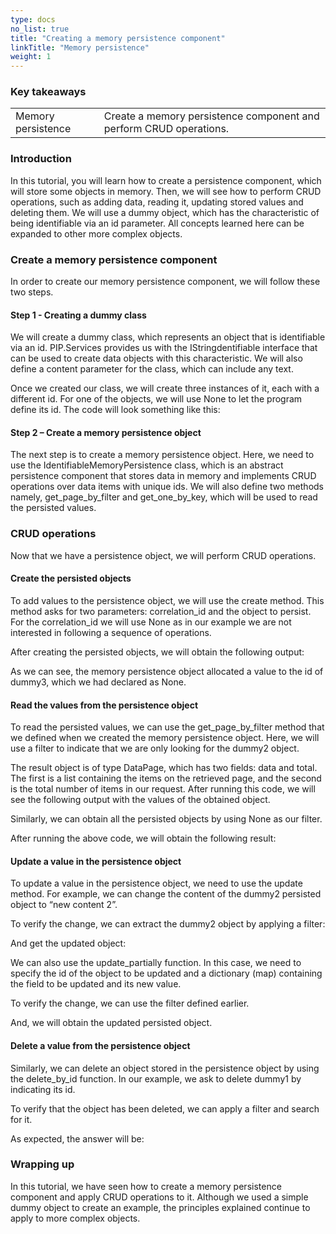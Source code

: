 ```yaml
---
type: docs
no_list: true
title: "Creating a memory persistence component"
linkTitle: "Memory persistence"
weight: 1
---
```


### Key takeaways

<table>
  <tr>
    <td>Memory persistence</td>
    <td>Create a memory persistence component and perform CRUD operations.</td>
  </tr>
 </table>
 
### Introduction

In this tutorial, you will learn how to create a persistence component, which will store some objects in memory. Then, we will see how to perform CRUD operations, such as adding data, reading it, updating stored values and deleting them. We will use a dummy object, which has the characteristic of being identifiable via an id parameter. All concepts learned here can be expanded to other more complex objects.

### Create a memory persistence component
In order to create our memory persistence component, we will follow these two steps.

#### Step 1 - Creating a dummy class

We will create a dummy class, which represents an object that is identifiable via an id. PIP.Services provides us with the IStringdentifiable interface that can be used to create data objects with this characteristic. We will also define a content parameter for the class, which can include any text. 

Once we created our class, we will create three instances of it, each with a different id. For one of the objects, we will use None to let the program define its id.
The code will look something like this: 

#### Step 2 – Create a memory persistence object
The next step is to create a memory persistence object. Here, we need to use the IdentifiableMemoryPersistence class, which is an abstract persistence component that stores data in memory and implements CRUD operations over data items with unique ids. We will also define two methods namely, get_page_by_filter and get_one_by_key, which will be used to read the persisted values.

### CRUD operations

Now that we have a persistence object, we will perform CRUD operations.

#### Create the persisted objects
To add values to the persistence object, we will use the create method. This method asks for two parameters: correlation_id and the object to persist. For the correlation_id we will use None as in our example we are not interested in following a sequence of operations.

After creating the persisted objects, we will obtain the following output:

As we can see, the memory persistence object allocated a value to the id of dummy3, which we had declared as None.

#### Read the values from the persistence object

To read the persisted values, we can use the get_page_by_filter method that we defined when we created the memory persistence object. Here, we will use a filter to indicate that we are only looking for the dummy2 object. 

The result object is of type DataPage, which has two fields: data and total. The first is a list containing the items on the retrieved page, and the second is the total number of items in our request. After running this code, we will see the following output with the values of the obtained object.

Similarly, we can obtain all the persisted objects by using None as our filter.

After running the above code, we will obtain the following result:

#### Update a value in the persistence object

To update a value in the persistence object, we need to use the update method. For example, we can change the content of the dummy2 persisted object to “new content 2”. 

To verify the change, we can extract the dummy2 object by applying a filter:

And get the updated object:

We can also use the update_partially function. In this case, we need to specify the id of the object to be updated and a dictionary (map) containing the field to be updated and its new value.

To verify the change, we can use the filter defined earlier.

And, we will obtain the updated persisted object.

#### Delete a value from the persistence object

Similarly, we can delete an object stored in the persistence object by using the delete_by_id function. In our example, we ask to delete dummy1 by indicating its id.

To verify that the object has been deleted, we can apply a filter and search for it.

As expected, the answer will be:

### Wrapping up

In this tutorial, we have seen how to create a memory persistence component and apply CRUD operations to it. Although we used a simple dummy object to create an example, the principles explained continue to apply to more complex objects.

